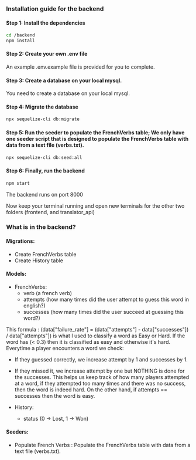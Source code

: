 ### Installation guide for the backend
#### Step 1: Install the dependencies

```sh
cd /backend
npm install
```

#### Step 2: Create your own .env file
An example .env.example file is provided for you to complete. 

#### Step 3: Create a database on your local mysql.
You need to create a database on your local mysql.

#### Step 4: Migrate the database

```sh
npx sequelize-cli db:migrate
```

#### Step 5: Run the seeder to populate the FrenchVerbs table; We only have one seeder script that is designed to populate the FrenchVerbs table with data from a text file (verbs.txt).

```sh
npx sequelize-cli db:seed:all
```

#### Step 6: Finally, run the backend

```sh
npm start
```
The backend runs on port 8000

Now keep your terminal running and open new terminals for the other two folders (frontend, and translator_api)

### What is in the backend?
#### Migrations:
- Create FrenchVerbs table
- Create History table

#### Models: 
- FrenchVerbs:
    - verb (a french verb)
    - attempts (how many times did the user attempt to guess this word in english?)
    - successes (how many times did the user succeed at guessing this word?)

This formula : (data["failure_rate"] = (data["attempts"] - data["successes"]) / data["attempts"]) is what I used to classify a word as Easy or Hard. If the word has (< 0.3) then it is classified as easy and otherwise it's hard.
Everytime a player encounters a word we check:
- If they guessed correctly, we increase attempt by 1 and successes by 1.
- If they missed it, we increase attempt by one but NOTHING is done for the successes.
This helps us keep track of how many players attempted at a word, if they attempted too many times and there was no success, then the word is indeed hard. On the other hand, if attempts == successes then the word is easy.

- History:
    - status (0 -> Lost, 1 -> Won)

#### Seeders:
- Populate French Verbs : Populate the FrenchVerbs table with data from a text file (verbs.txt).